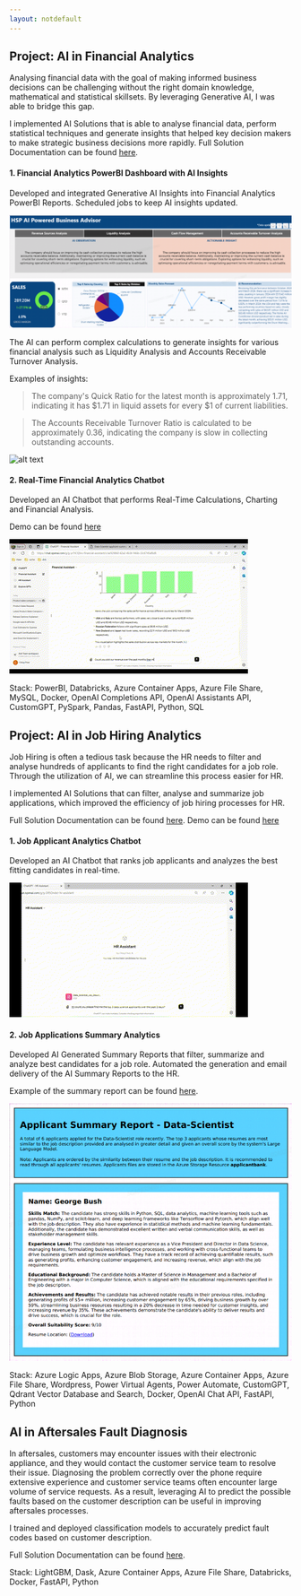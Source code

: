 ```yaml
---
layout: notdefault
---
```


## Project: AI in Financial Analytics 
Analysing financial data with the goal of making informed business decisions can be challenging without the right domain knowledge, mathematical and statistical skillsets. By leveraging Generative AI, I was able to bridge this gap. 

I implemented AI Solutions that is able to analyse financial data, perform statistical techniques and generate insights that helped key decision makers to make strategic business decisions more rapidly. Full Solution Documentation can be found [here](/assets/images/powerbi_dashboard.png).

#### 1. Financial Analytics PowerBI Dashboard with AI Insights
Developed and integrated Generative AI Insights into Financial Analytics PowerBI Reports. Scheduled jobs to keep AI insights updated.

![alt text](/assets/images/powerbi_dashboard.png)

The AI can perform complex calculations to generate insights for various financial analysis such as Liquidity Analysis and Accounts Receivable Turnover Analysis. 

Examples of insights:

> The company's Quick Ratio for the latest month is approximately 1.71, indicating it has $1.71 in liquid assets for every $1 of current liabilities.

> The Accounts Receivable Turnover Ratio is calculated to be approximately 0.36, indicating the company is slow in collecting outstanding accounts.


![alt text](/assets/gifs/powerbi_dashboard.gif)

#### 2. Real-Time Financial Analytics Chatbot
Developed an AI Chatbot that performs Real-Time Calculations, Charting and Financial Analysis. 

Demo can be found [here](https://drive.google.com/file/d/1GR2Zc3fGGLxfUhg9OH05LlVe1y6GP1Ys/view?usp=sharing)

![alt text](/assets/gifs/financial_chatbot.gif)

Stack: PowerBI, Databricks, Azure Container Apps, Azure File Share, MySQL, Docker, OpenAI Completions API, OpenAI Assistants API, CustomGPT, PySpark, Pandas, FastAPI, Python, SQL


## Project: AI in Job Hiring Analytics
Job Hiring is often a tedious task because the HR needs to filter and analyse hundreds of applicants to find the right candidates for a job role. Through the utilization of AI, we can streamline this process easier for HR. 

I implemented AI Solutions that can filter, analyse and summarize job applications, which improved the efficiency of job hiring processes for HR. 

Full Solution Documentation can be found [here](/assets/images/powerbi_dashboard.png). Demo can be found [here](https://drive.google.com/file/d/1fpG9mqigcH5hEfttQl2imVACnXsDB6ff/view?usp=sharing)


#### 1. Job Applicant Analytics Chatbot
Developed an AI Chatbot that ranks job applicants and analyzes the best fitting candidates in real-time.

![alt text](/assets/gifs/hiring_chatbot.gif)

#### 2. Job Applications Summary Analytics
Developed AI Generated Summary Reports that filter, summarize and analyze best candidates for a job role. Automated the generation and email delivery of the AI Summary Reports to the HR. 

Example of the summary report can be found [here](/assets/pdfs/Data-Scientist-applicant-summary-report.pdf).

![alt text](/assets/images/summary_report_snippet.png)

Stack: Azure Logic Apps, Azure Blob Storage, Azure Container Apps, Azure File Share, Wordpress, Power Virtual Agents, Power Automate, CustomGPT, Qdrant Vector Database and Search, Docker, OpenAI Chat API, FastAPI, Python

## AI in Aftersales Fault Diagnosis
In aftersales, customers may encounter issues with their electronic appliance, and they would contact the customer service team to resolve their issue. Diagnosing the problem correctly over the phone require extensive experience and customer service teams often encounter large volume of service requests. As a result, leveraging AI to predict the possible faults based on the customer description can be useful in improving aftersales processes. 

I trained and deployed classification models to accurately predict fault codes based on customer description. 

Full Solution Documentation can be found [here](/assets/images/powerbi_dashboard.png).

Stack: LightGBM, Dask, Azure Container Apps, Azure File Share, Databricks, Docker, FastAPI, Python

